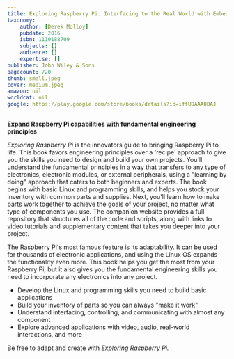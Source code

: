 ```yaml
---
title: Exploring Raspberry Pi: Interfacing to the Real World with Embedded Linux
taxonomy:
	author: [Derek Molloy]
	pubdate: 2016
	isbn: 1119188709
	subjects: []
	audience: []
	expertise: []
publisher: John Wiley & Sons
pagecount: 720
thumb: small.jpeg
cover: medium.jpeg
amazon: nil
worldcat: nil
google: https://play.google.com/store/books/details?id=iftUDAAAQBAJ
---
```

<b>Expand Raspberry Pi capabilities with fundamental engineering principles</b> <p><i>Exploring Raspberry Pi</i> is the innovators guide to bringing Raspberry Pi to life. This book favors engineering principles over a 'recipe' approach to give you the skills you need to design and build your own projects. You'll understand the fundamental principles in a way that transfers to any type of electronics, electronic modules, or external peripherals, using a "learning by doing" approach that caters to both beginners and experts. The book begins with basic Linux and programming skills, and helps you stock your inventory with common parts and supplies. Next, you'll learn how to make parts work together to achieve the goals of your project, no matter what type of components you use. The companion website provides a full repository that structures all of the code and scripts, along with links to video tutorials and supplementary content that takes you deeper into your project. <p>The Raspberry Pi's most famous feature is its adaptability. It can be used for thousands of electronic applications, and using the Linux OS expands the functionality even more. This book helps you get the most from your Raspberry Pi, but it also gives you the fundamental engineering skills you need to incorporate any electronics into any project. <ul> <li>Develop the Linux and programming skills you need to build basic applications</li> <li>Build your inventory of parts so you can always "make it work"</li> <li>Understand interfacing, controlling, and communicating with almost any component</li> <li>Explore advanced applications with video, audio, real-world interactions, and more</li> </ul> <p>Be free to adapt and create with <i>Exploring Raspberry Pi.</i>